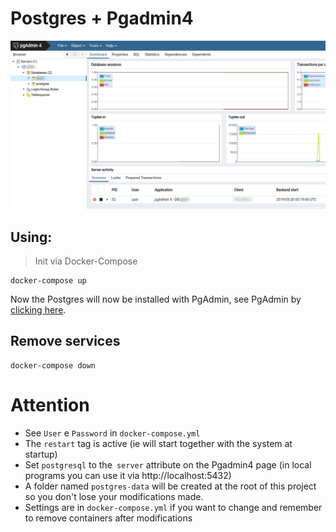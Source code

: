 # Postgres + Pgadmin4

![demo](demo.png)

##  Using:
> Init via Docker-Compose
```
docker-compose up
```
Now the Postgres will now be installed with PgAdmin, see PgAdmin by [clicking here](http://localhost).

## Remove services
```
docker-compose down
```

# Attention
- See `User` e `Password` in `docker-compose.yml`
- The `restart` tag is active (ie will start together with the system at startup)
- Set `postgresql` to the` server` attribute on the Pgadmin4 page (in local programs you can use it via http://localhost:5432)
- A folder named `postgres-data` will be created at the root of this project so you don't lose your modifications made.
- Settings are in `docker-compose.yml` if you want to change and remember to remove containers after modifications

